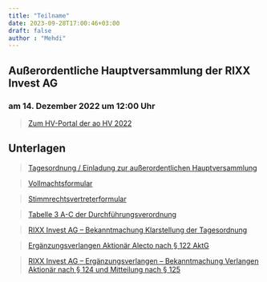 ```yaml
---
title: "Teilname"
date: 2023-09-28T17:00:46+03:00
draft: false
author : "Mehdi"
---
```


## Außerordentliche Hauptversammlung der RIXX Invest AG 
### am 14. Dezember 2022 um 12:00 Uhr

>[Zum HV-Portal der ao HV 2022](https://rixx-2022-ao.hv-virtuell.de/)


## Unterlagen

>[Tagesordnung / Einladung zur außerordentlichen Hauptversammlung](/pdf/project3/teilname1/p1.pdf)

>[Vollmachtsformular](/pdf/project3/teilname1/p2.pdf)

>[Stimmrechtsvertreterformular](/pdf/project3/teilname1/p3.pdf)

>[Tabelle 3 A-C der Durchführungsverordnung](/pdf/project3/teilname1/p4.pdf)

>[RIXX Invest AG – Bekanntmachung Klarstellung der Tagesordnung](/pdf/project3/teilname1/p5.pdf)

>[Ergänzungsverlangen Aktionär Alecto nach § 122 AktG](/pdf/project3/teilname1/p6.pdf)

>[RIXX Invest AG – Ergänzungsverlangen – Bekanntmachung Verlangen Aktionär nach § 124 und Mitteilung nach § 125](/pdf/project3/teilname1/p7.pdf)